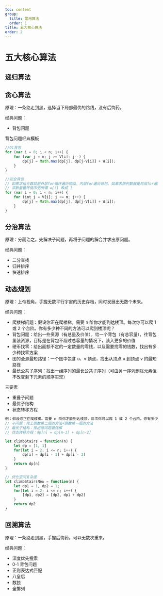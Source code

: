 ```yaml
---
toc: content
group:
  title: 常用算法
  order: 1
title: 五大核心算法
order: 2
---
```


# 五大核心算法

## 递归算法

## 贪心算法

原理：一条路走到黑，选择当下局部最优的路线，没有后悔药。

经典问题：

- 背包问题

背包问题经典模板

```js
//01背包
for (var i = 0; i < n; i++) {
    for (var j = m; j >= V[i]; j--) {
        dp[j] = Math.max(dp[j], dp[j-V[i]] + W[i]);
    }
}

//完全背包
// 如果求组合数就是外层for循环遍历物品，内层for遍历背包。如果求排列数就是外层for遍历背包，内层for循环遍历物品。
// 求数量循环循序无所谓 w[i] 改成 1
for (var i = 0; i < n; i++) {
    for (int j = V[i]; j <= m; j++) {
        dp[j] = Math.max(dp[j], dp[j-V[i]] + W[i]);
    }
}
```

## 分治算法

原理：分而治之，先解决子问题，再将子问题的解合并求出原问题。

经典问题：

- 二分查找
- 归并排序
- 快速排序

## 动态规划

原理：上帝视角，手握无数平行宇宙的历史存档，同时发展出无数个未来。

经典问题：

- 爬楼梯问题：假设你正在爬楼梯。需要 n 阶你才能到达楼顶。每次你可以爬 1 或 2 个台阶。你有多少种不同的方法可以爬到楼顶呢？
- 背包问题：给出一些资源（有总量及价值），给一个背包（有总容量），往背包里装资源，目标是在背包不超过总容量的情况下，装入更多的价值
- 硬币找零：给出面额不定的一定数量的零钱，以及需要找零的钱数，找出有多少种找零方案
- 图的全源最短路径：一个图中包含 u、v 顶点，找出从顶点 u 到顶点 v 的最短路径
- 最长公共子序列：找出一组序列的最长公共子序列（可由另一序列删除元素但不改变剩下元素的顺序实现）

三要素

- 重叠子问题
- 最优子结构
- 状态转移方程

```javascript
例：假设你正在爬楼梯。需要 n 阶你才能到达楼顶，每次你可以爬 1 或 2 个台阶。你有多少种不同的方法可以爬到楼顶呢
// 子问题：爬上倒数第二层的方法+倒数第一层的方法
// 最优子结构：推出原问题最优解
// 状态转移方程：dp[n] = dp[n-1] + dp[n-2]

let climbStairs = function(n) {
    let dp = [1, 1]
    for(let i = 2; i <= n; i++) {
        dp[i] = dp[i - 1] + dp[i - 2]
    }
    return dp[n]
}

// 优化空间复杂度
let climbStairsNew = function(n) {
    let dp1 = 1, dp2 = 1;
    for(let i = 2; i <= n; i++) {
        [dp1, dp2] = [dp2, dp1 + dp2]
    }
    return dp2
}

```

## 回溯算法

原理：一条路走到黑，手握后悔药，可以无数次重来。

经典问题：

- 深度优先搜索
- 0-1 背包问题
- 正则表达式匹配
- 八皇后
- 数独
- 全排列
